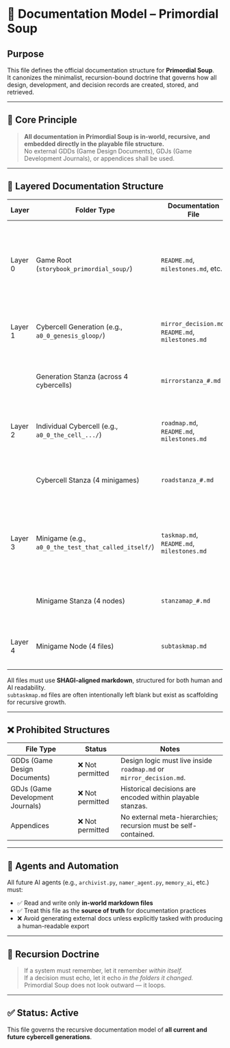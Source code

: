 <!-- Save to: storybook_primordial_soup/documentation_model.md -->

# 🧾 Documentation Model – Primordial Soup

## Purpose

This file defines the official documentation structure for **Primordial Soup**.  
It canonizes the minimalist, recursion-bound doctrine that governs how all design, development, and decision records are created, stored, and retrieved.

---

## 🌱 Core Principle

> **All documentation in Primordial Soup is in-world, recursive, and embedded directly in the playable file structure.**  
> No external GDDs (Game Design Documents), GDJs (Game Development Journals), or appendices shall be used.

---

## 🧭 Layered Documentation Structure

| Layer   | Folder Type | Documentation File | Purpose |
|---------|-------------|--------------------|---------|
| Layer 0 | Game Root (`storybook_primordial_soup/`) | `README.md`, `milestones.md`, etc. | Defines core game structure and records major game-wide milestones (e.g., cybercell generations, phase transitions, workspace expansions). |
| Layer 1 | Cybercell Generation (e.g., `a0_0_genesis_gloop/`) | `mirror_decision.md`, `README.md`, `milestones.md` | Logs foundational generation-level reflections and design↔gameplay splits. |
|         | Generation Stanza (across 4 cybercells) | `mirrorstanza_#.md` | Records philosophical or poetic logic guiding generation-level mirror behavior. |
| Layer 2 | Individual Cybercell (e.g., `a0_0_the_cell_.../`) | `roadmap.md`, `README.md`, `milestones.md` | Tracks minigame orchestration, recursion triggers, and cybercell division readiness. |
|         | Cybercell Stanza (4 minigames) | `roadstanza_#.md` | Describes strategic development across minigames within the cybercell. |
| Layer 3 | Minigame (e.g., `a0_0_the_test_that_called_itself/`) | `taskmap.md`, `README.md`, `milestones.md` | Links narrative gameplay to design and dev tasks. `README.md` and `milestones.md` are usually empty unless complexity requires detail. |
|         | Minigame Stanza (4 nodes) | `stanzamap_#.md` | Documents recursive stanza logic, node sequencing, and test orchestration. |
| Layer 4 | Minigame Node (4 files) | `subtaskmap.md` | Optional file capturing node-specific logic, fallback triggers, or test rationale. |

All files must use **SHAGI-aligned markdown**, structured for both human and AI readability.  
`subtaskmap.md` files are often intentionally left blank but exist as scaffolding for recursive growth.

---

## ❌ Prohibited Structures

| File Type | Status | Notes |
|-----------|--------|-------|
| GDDs (Game Design Documents) | ❌ Not permitted | Design logic must live inside `roadmap.md` or `mirror_decision.md`. |
| GDJs (Game Development Journals) | ❌ Not permitted | Historical decisions are encoded within playable stanzas. |
| Appendices | ❌ Not permitted | No external meta-hierarchies; recursion must be self-contained. |

---

## 🧠 Agents and Automation

All future AI agents (e.g., `archivist.py`, `namer_agent.py`, `memory_ai`, etc.) must:

- ✅ Read and write only **in-world markdown files**  
- ✅ Treat this file as the **source of truth** for documentation practices  
- ❌ Avoid generating external docs unless explicitly tasked with producing a human-readable export

---

## 🔁 Recursion Doctrine

> If a system must remember, let it remember *within itself.*  
> If a decision must echo, let it echo *in the folders it changed.*  
> Primordial Soup does not look outward — it loops.

---

## ✅ Status: Active

This file governs the recursive documentation model of **all current and future cybercell generations**.
